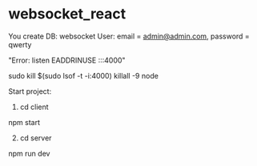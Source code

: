 # websocket_react

You create DB: websocket User: email = admin@admin.com, password = qwerty


"Error: listen EADDRINUSE :::4000"

sudo kill $(sudo lsof -t -i:4000)
killall -9 node

Start project:
1. cd client

npm start

2. cd server

npm run dev